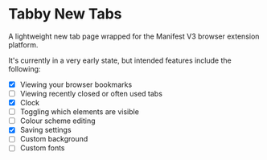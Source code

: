 # Tabby New Tabs

A lightweight new tab page wrapped for the Manifest V3 browser extension platform.

It's currently in a very early state, but intended features include the following:

- [x] Viewing your browser bookmarks
- [ ] Viewing recently closed or often used tabs
- [x] Clock 
- [ ] Toggling which elements are visible 
- [ ] Colour scheme editing
- [x] Saving settings
- [ ] Custom background
- [ ] Custom fonts
